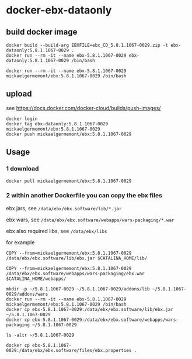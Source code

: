 # docker-ebx-dataonly

## build docker image

```
docker build --build-arg EBXFILE=ebx_CD_5.8.1.1067-0029.zip -t ebx-dataonly:5.8.1.1067-0029 .
docker run --rm -it --name ebx-5.8.1.1067-0029 ebx-dataonly:5.8.1.1067-0029 /bin/bash

docker run --rm -it --name ebx-5.8.1.1067-0029 mickaelgermemont/ebx:5.8.1.1067-0029 /bin/bash
```

## upload

see https://docs.docker.com/docker-cloud/builds/push-images/

```
docker login
docker tag ebx-dataonly:5.8.1.1067-0029 mickaelgermemont/ebx:5.8.1.1067-0029
docker push mickaelgermemont/ebx:5.8.1.1067-0029
```

## Usage

### 1 download

```
docker pull mickaelgermemont/ebx:5.8.1.1067-0029
```

### 2 within another Dockerfile you can copy the ebx files

ebx jars, see ```/data/ebx/ebx.software/lib/*.jar```

ebx wars, see ```/data/ebx/ebx.software/webapps/wars-packaging/*.war```

ebx also required libs, see ```/data/ebx/libs```

for example

```
COPY --from=mickaelgermemont/ebx:5.8.1.1067-0029 /data/ebx/ebx.software/lib/ebx.jar $CATALINA_HOME/lib/

COPY --from=mickaelgermemont/ebx:5.8.1.1067-0029 /data/ebx/ebx.software/webapps/wars-packaging/ebx.war $CATALINA_HOME/webapps/
```

```
mkdir -p ~/5.8.1.1067-0029 ~/5.8.1.1067-0029/addons/lib ~/5.8.1.1067-0029/addons/wars
docker run --rm -it --name ebx-5.8.1.1067-0029 mickaelgermemont/ebx:5.8.1.1067-0029 /bin/bash
docker cp ebx-5.8.1.1067-0029:/data/ebx/ebx.software/lib/ebx.jar ~/5.8.1.1067-0029
docker cp ebx-5.8.1.1067-0029:/data/ebx/ebx.software/webapps/wars-packaging ~/5.8.1.1067-0029

ls -altr ~/5.8.1.1067-0029
```


```
docker cp ebx-5.8.1.1067-0029:/data/ebx/ebx.software/files/ebx.properties .
```
